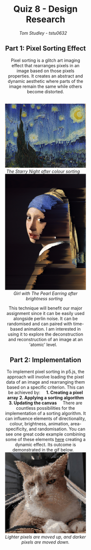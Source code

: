 <div style="text-align: center; padding: 120px;">

# Quiz 8 - Design Research
_Tom Studley - tstu0632_
&nbsp;
&nbsp;
## Part 1: Pixel Sorting Effect
Pixel sorting is a glitch art imaging effect that rearranges pixels in an image based on those pixels properties. It creates an abstract and dynamic aesthetic where parts of the image remain the same while others become distorted. 


&nbsp;
&nbsp;
![image](assets/colour.png)
_The Starry Night after colour sorting_
&nbsp;
&nbsp;
![image](assets/earrings.png)
_Girl with The Pearl Earring after brightness sorting_
&nbsp;

This technique will benefit our major assignment since it can be easily used alongside perlin noise. It can be randomised and can paired with time-based animation. I am interested in using it to explore the deconstruction and reconstruction of an image at an 'atomic' level.
&nbsp;
&nbsp;

## Part 2: Implementation
To implement pixel sorting in p5.js, the approach will involve loading the pixel data of an image and rearranging them based on a specific criterion. This can be achieved by:
&nbsp;
&nbsp;
                  __1. Creating a pixel array__
                  __2. Applying a sorting algorithm__
                  __3. Updating the canvas__
&nbsp;
&nbsp;
There are countless possibilities for the implementation of a sorting algorithm. It can influence elements of directionality, colour, brightness, animation, area-specificity, and randomisation. You can see one great code example combining some of these elements [here](https://happycoding.io/tutorials/p5js/images/pixel-sorter) creating a dynamic effect. Its outcome is demonstrated in the gif below. 
&nbsp;
&nbsp;
![image](assets/example.gif)
_Lighter pixels are moved up, and darker pixels are moved down._

</div>